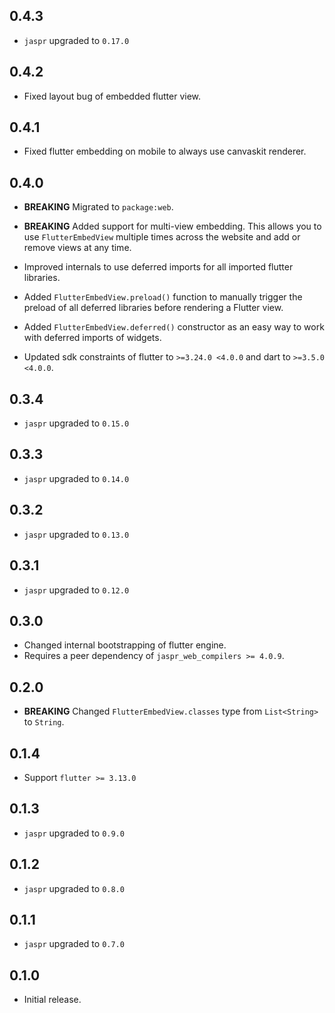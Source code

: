 ## 0.4.3

- `jaspr` upgraded to `0.17.0`

## 0.4.2

- Fixed layout bug of embedded flutter view.

## 0.4.1

- Fixed flutter embedding on mobile to always use canvaskit renderer.

## 0.4.0

- **BREAKING** Migrated to `package:web`.
- **BREAKING** Added support for multi-view embedding. This allows you to use `FlutterEmbedView` multiple times across
  the website and add or remove views at any time.

- Improved internals to use deferred imports for all imported flutter libraries.
- Added `FlutterEmbedView.preload()` function to manually trigger the preload of all deferred libraries before rendering
  a Flutter view.
- Added `FlutterEmbedView.deferred()` constructor as an easy way to work with deferred imports of widgets.

- Updated sdk constraints of flutter to `>=3.24.0 <4.0.0` and dart to `>=3.5.0 <4.0.0`.

## 0.3.4

- `jaspr` upgraded to `0.15.0`

## 0.3.3

- `jaspr` upgraded to `0.14.0`

## 0.3.2

- `jaspr` upgraded to `0.13.0`

## 0.3.1

- `jaspr` upgraded to `0.12.0`

## 0.3.0

- Changed internal bootstrapping of flutter engine.
- Requires a peer dependency of `jaspr_web_compilers >= 4.0.9`.

## 0.2.0

- **BREAKING** Changed `FlutterEmbedView.classes` type from `List<String>` to `String`.

## 0.1.4

- Support `flutter >= 3.13.0`

## 0.1.3

- `jaspr` upgraded to `0.9.0`

## 0.1.2

- `jaspr` upgraded to `0.8.0`

## 0.1.1

- `jaspr` upgraded to `0.7.0`

## 0.1.0

- Initial release.
